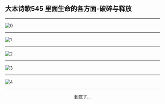 
## 大本诗歌545 里面生命的各方面-破碎与释放
        
<div id="aplayer0"></div>

---

<img alt="0" data-original="https://cdn.jsdelivr.net/gh/k34869/shi/data/d0545/0">

---

<img alt="1" data-original="https://cdn.jsdelivr.net/gh/k34869/shi/data/d0545/1">

---

<img alt="2" data-original="https://cdn.jsdelivr.net/gh/k34869/shi/data/d0545/2">

---

<img alt="3" data-original="https://cdn.jsdelivr.net/gh/k34869/shi/data/d0545/3">

---

<img alt="4" data-original="https://cdn.jsdelivr.net/gh/k34869/shi/data/d0545/4">

---

<p style="text-align: center">到底了...</p>

<script src="/js/dist-view.js"></script>

<script>
MAIN.id = 'd0545';
        
const ap0 = new APlayer({
    container: document.getElementById('aplayer0'),
    volume: 1,
    loop: 'none',
    preload: 'none',
    audio: [{
        name: '大本诗歌545.mp3',
        artist: '大本诗歌',
        url: 'https://res.wx.qq.com/voice/getvoice?mediaid=MzI0NTk3MDM5M18yMjQ3NDk0MzY4',
        cover: '/favicon'
    }]
});
</script>
